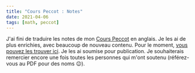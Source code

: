 ```yaml
---
title: "Cours Peccot : Notes"
date: 2021-04-06
tags: [math, peccot]
---
```


J'ai fini de traduire les notes de mon [Cours Peccot](/class/peccot) en anglais.
Je les ai de plus enrichies, avec beaucoup de nouveau contenu.
Pour le moment, [vous pouvez les trouver ici](/research/peccot).
Je les ai soumise pour publication.
Je souhaiterais remercier encore une fois toutes les personnes qui m'ont soutenu (référez-vous au PDF pour des noms 😉).

